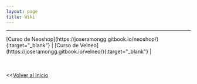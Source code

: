 ```yaml
---
layout: page
title: Wiki
---
```


<hr size="5px" color="#268BD4" />
[Curso de Neoshop](https://joseramongg.gitbook.io/neoshop/){:target="_blank"}  |
[Curso de Velneo](https://joseramongg.gitbook.io/velneo/){:target="_blank"}  |
<br>
<br>
<br>





  
  
  
<<[Volver al Inicio](https://jrgarcia.es)

